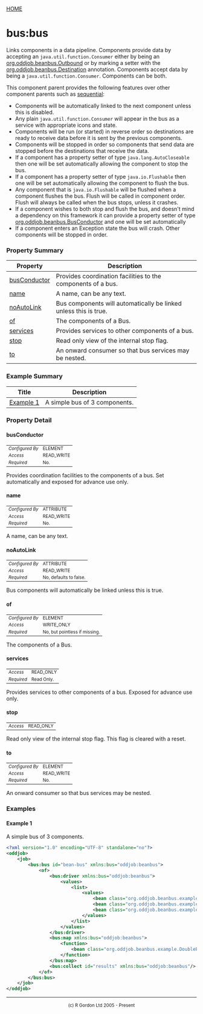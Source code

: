 [HOME](../../../../README.md)
# bus:bus

Links components in a data pipeline. Components
provide data by accepting an `java.util.function.Consumer` either by
being an [org.oddjob.beanbus.Outbound](http://rgordon.co.uk/oddjob/1.6.0/api/org/oddjob/beanbus/Outbound.html) or by marking a setter with the [org.oddjob.beanbus.Destination](http://rgordon.co.uk/oddjob/1.6.0/api/org/oddjob/beanbus/Destination.html)
annotation. Components accept data by being a `java.util.function.Consumer`. Components
can be both.


This component parent provides the following features over other component parents
such as [sequential](../../../../org/oddjob/jobs/structural/SequentialJob.md):

- Components will be automatically linked to the next component unless this is disabled.
- Any plain `java.util.function.Consumer` will appear in the bus as a service with appropriate icons and state.
- Components will be run (or started) in reverse order so destinations are ready to receive data before it is sent by the previous components.
- Components will be stopped in order so components that send data are stopped before the destinations that receive the data.
- If a component has a property setter of type `java.lang.AutoCloseable` then one will be set automatically allowing the component to stop the bus.
- If a component has a property setter of type `java.io.Flushable` then one will be set automatically allowing the component to flush the bus.
- Any component that is `java.io.Flushable` will be flushed when a component flushes the bus. Flush will be called in component order. Flush will always be called when the bus stops, unless it crashes.
- If a component wishes to both stop and flush the bus, and doesn't mind a dependency on this framework it can provide a property setter of type [org.oddjob.beanbus.BusConductor](http://rgordon.co.uk/oddjob/1.6.0/api/org/oddjob/beanbus/BusConductor.html) and one will be set automatically
- If a component enters an Exception state the bus will crash. Other components will be stopped in order.




### Property Summary

| Property | Description |
| -------- | ----------- |
| [busConductor](#propertybusConductor) | Provides coordination facilities to the components of a bus. | 
| [name](#propertyname) | A name, can be any text. | 
| [noAutoLink](#propertynoAutoLink) | Bus components will automatically be linked unless this is true. | 
| [of](#propertyof) | The components of a Bus. | 
| [services](#propertyservices) | Provides services to other components of a bus. | 
| [stop](#propertystop) | Read only view of the internal stop flag. | 
| [to](#propertyto) | An onward consumer so that bus services may be nested. | 


### Example Summary

| Title | Description |
| ----- | ----------- |
| [Example 1](#example1) | A simple bus of 3 components. |


### Property Detail
#### busConductor <a name="propertybusConductor"></a>

<table style='font-size:smaller'>
      <tr><td><i>Configured By</i></td><td>ELEMENT</td></tr>
      <tr><td><i>Access</i></td><td>READ_WRITE</td></tr>
      <tr><td><i>Required</i></td><td>No.</td></tr>
</table>

Provides coordination facilities to the components of a bus. Set automatically
and exposed for advance use only.

#### name <a name="propertyname"></a>

<table style='font-size:smaller'>
      <tr><td><i>Configured By</i></td><td>ATTRIBUTE</td></tr>
      <tr><td><i>Access</i></td><td>READ_WRITE</td></tr>
      <tr><td><i>Required</i></td><td>No.</td></tr>
</table>

A name, can be any text.

#### noAutoLink <a name="propertynoAutoLink"></a>

<table style='font-size:smaller'>
      <tr><td><i>Configured By</i></td><td>ATTRIBUTE</td></tr>
      <tr><td><i>Access</i></td><td>READ_WRITE</td></tr>
      <tr><td><i>Required</i></td><td>No, defaults to false.</td></tr>
</table>

Bus components will automatically be linked unless this is true.

#### of <a name="propertyof"></a>

<table style='font-size:smaller'>
      <tr><td><i>Configured By</i></td><td>ELEMENT</td></tr>
      <tr><td><i>Access</i></td><td>WRITE_ONLY</td></tr>
      <tr><td><i>Required</i></td><td>No, but pointless if missing.</td></tr>
</table>

The components of a Bus.

#### services <a name="propertyservices"></a>

<table style='font-size:smaller'>
      <tr><td><i>Access</i></td><td>READ_ONLY</td></tr>
      <tr><td><i>Required</i></td><td>Read Only.</td></tr>
</table>

Provides services to other components of a bus. Exposed for advance use only.

#### stop <a name="propertystop"></a>

<table style='font-size:smaller'>
      <tr><td><i>Access</i></td><td>READ_ONLY</td></tr>
</table>

Read only view of the internal stop flag.
This flag is cleared with a reset.

#### to <a name="propertyto"></a>

<table style='font-size:smaller'>
      <tr><td><i>Configured By</i></td><td>ELEMENT</td></tr>
      <tr><td><i>Access</i></td><td>READ_WRITE</td></tr>
      <tr><td><i>Required</i></td><td>No.</td></tr>
</table>

An onward consumer so that bus services may be nested.


### Examples
#### Example 1 <a name="example1"></a>

A simple bus of 3 components.

```xml
<?xml version="1.0" encoding="UTF-8" standalone="no"?>
<oddjob>
    <job>
        <bus:bus id="bean-bus" xmlns:bus="oddjob:beanbus">
            <of>
                <bus:driver xmlns:bus="oddjob:beanbus">
                    <values>
                        <list>
                            <values>
                                <bean class="org.oddjob.beanbus.example.Fruit" quantity="42" type="Apple" price="25.5"/>
                                <bean class="org.oddjob.beanbus.example.Fruit" quantity="24" type="Banana" price="36.2"/>
                                <bean class="org.oddjob.beanbus.example.Fruit" quantity="15" type="Pear" price="40.4"/>
                            </values>
                        </list>
                    </values>
                </bus:driver>
                <bus:map xmlns:bus="oddjob:beanbus">
                    <function>
                        <bean class="org.oddjob.beanbus.example.DoublePrice"/>
                    </function>
                </bus:map>
                <bus:collect id="results" xmlns:bus="oddjob:beanbus"/>
            </of>
        </bus:bus>
    </job>
</oddjob>
```



-----------------------

<div style='font-size: smaller; text-align: center;'>(c) R Gordon Ltd 2005 - Present</div>
